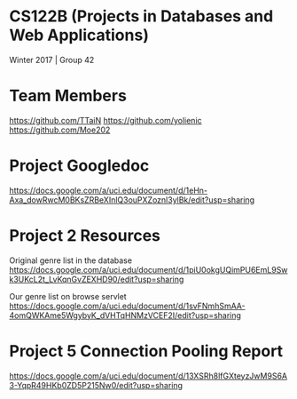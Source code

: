 # CS122B (Projects in Databases and Web Applications) 
Winter 2017 | Group 42

# Team Members
https://github.com/TTaiN
https://github.com/yolienic
https://github.com/Moe202

# Project Googledoc
https://docs.google.com/a/uci.edu/document/d/1eHn-Axa_dowRwcM0BKsZRBeXInlQ3ouPXZoznl3ylBk/edit?usp=sharing

# Project 2 Resources
Original genre list in the database
https://docs.google.com/a/uci.edu/document/d/1piU0okgUQimPU6EmL9Swk3UKcL2t_LvKqnGvZEXHD90/edit?usp=sharing

Our genre list on browse servlet
https://docs.google.com/a/uci.edu/document/d/1svFNmhSmAA-4omQWKAme5WgybyK_dVHTqHNMzVCEF2I/edit?usp=sharing

# Project 5 Connection Pooling Report
https://docs.google.com/a/uci.edu/document/d/13XSRh8lfGXteyzJwM9S6A3-YqpR49HKb0ZD5P215Nw0/edit?usp=sharing